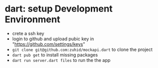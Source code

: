 # dart: setup Development Environment
- crete a ssh key
- login to github and upload pubic key in "https://github.com/settings/keys"
- `git clone git@github.com:zuhid/mockapi.dart` to clone the project
- `dart pub get` to install missing packages
- `dart run server.dart files` to run the the app

